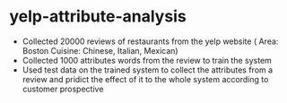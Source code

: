 # yelp-attribute-analysis
 - Collected 20000 reviews of restaurants from the yelp website ( Area: Boston Cuisine: Chinese, Italian, Mexican) 
 - Collected 1000 attributes words from the review to train the system 
 - Used test data on the trained system to collect the attributes from a review and pridict the effect of it to the whole system according to customer prospective 
